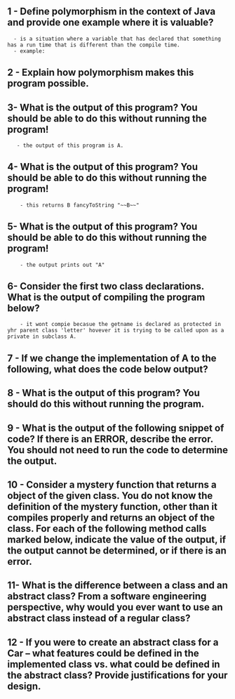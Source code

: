  ## 1 - Define **polymorphism** in the context of Java and provide one example where it is valuable?
      - is a situation where a variable that has declared that something has a run time that is different than the compile time.
      - example: 
      
  ## 2 - Explain how polymorphism makes this program possible.

  ## 3- What is the output of this program? You should be able to do this without running the program!
       - the output of this program is A.

  ## 4- What is the output of this program? You should be able to do this without running the program!
        - this returns B fancyToString "~~B~~"

  ## 5- What is the output of this program? You should be able to do this without running the program!
        - the output prints out "A"

  ## 6- Consider the first two class declarations. What is the output of compiling the program below?
        - it wont compie becasue the getname is declared as protected in yhr parent class 'letter' hovever it is trying to be called upon as a private in subclass A.

  ## 7 - If we change the implementation of A to the following, what does the code below output?

  ## 8 - What is the output of this program? You should do this without running the program.

  ## 9 - What is the output of the following snippet of code? If there is an ERROR, describe the error. **You should not need to run the code to determine the output.**

  ## 10 - Consider a mystery function that returns a object of the given class. **You do not know the definition of the mystery function, other than it compiles properly and returns an object of the class.** For each of the following method calls marked below, indicate the value of the output, if the output cannot be determined, or if there is an error.

  ## 11- What is the difference between a class and an abstract class? From a software engineering perspective, why would you ever want to use an abstract class instead of a regular class?

  ## 12 - If you were to create an abstract class for a Car – what features could be defined in the implemented class vs. what could be defined in the abstract class? Provide justifications for your design.

